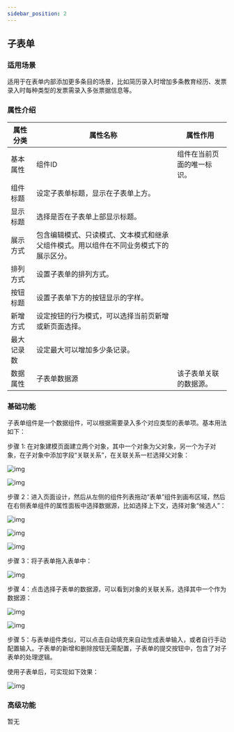 ```yaml
---
sidebar_position: 2
---
```


## **子表单**

### **适用场景**

适用于在表单内部添加更多条目的场景，比如简历录入时增加多条教育经历、发票录入时每种类型的发票需录入多张票据信息等。

### **属性介绍**

| 属性分类   | 属性名称                                                     | 属性作用                   |
| ---------- | ------------------------------------------------------------ | -------------------------- |
| 基本属性   | 组件ID                                                       | 组件在当前页面的唯一标识。 |
| 组件标题   | 设定子表单标题，显示在子表单上方。                           |                            |
| 显示标题   | 选择是否在子表单上部显示标题。                               |                            |
| 展示方式   | 包含编辑模式、只读模式、文本模式和继承父组件模式。用以组件在不同业务模式下的展示区分。 |                            |
| 排列方式   | 设置子表单的排列方式。                                       |                            |
| 按钮标题   | 设置子表单下方的按钮显示的字样。                             |                            |
| 新增方式   | 设定按钮的行为模式，可以选择当前页新增或新页面选择。         |                            |
| 最大记录数 | 设定最大可以增加多少条记录。                                 |                            |
| 数据属性   | 子表单数据源                                                 | 该子表单关联的数据源。     |



### **基础功能**

子表单组件是一个数据组件，可以根据需要录入多个对应类型的表单项。基本用法如下：

步骤 1: 在对象建模页面建立两个对象，其中一个对象为父对象，另一个为子对象，在子对象中添加字段“关联关系”，在关联关系一栏选择父对象：

![img](https://main.qcloudimg.com/raw/79616307f1adc4b319ec19883a00c2f7.png)

![img](https://main.qcloudimg.com/raw/090c591fd901dc7ee0537b38ba8651df.png)

步骤 2：进入页面设计，然后从左侧的组件列表拖动“表单”组件到画布区域，然后在右侧表单组件的属性面板中选择数据源，比如选择上下文，选择对象“候选人”：

![img](https://main.qcloudimg.com/raw/c8f37a835de275bd2b831580059ffe76.png)

![img](https://main.qcloudimg.com/raw/104df9a74e8f4d95e301a721441a3a2f.png)

![img](https://main.qcloudimg.com/raw/600a4b0b50418f5cc03611102eb3a557.png)

步骤 3：将子表单拖入表单中：

![img](https://main.qcloudimg.com/raw/d430506b5d769304522f7b83dd8b3fd2.png)

步骤 4：点击选择子表单的数据源，可以看到对象的关联关系，选择其中一个作为数据源：

![img](https://main.qcloudimg.com/raw/0cdc8fafc3bd9d78af189a52364f8c73.png)

![img](https://main.qcloudimg.com/raw/7d0c5a8c4debe058dda36866ac7c6161.png)

步骤 5：与表单组件类似，可以点击自动填充来自动生成表单输入，或者自行手动配置输入。子表单的新增和删除按钮无需配置，子表单的提交按钮中，包含了对子表单的处理逻辑。

使用子表单后，可实现如下效果：

![img](https://main.qcloudimg.com/raw/69658576e414820e156deb7379991ff9.png)



### **高级功能**

暂无